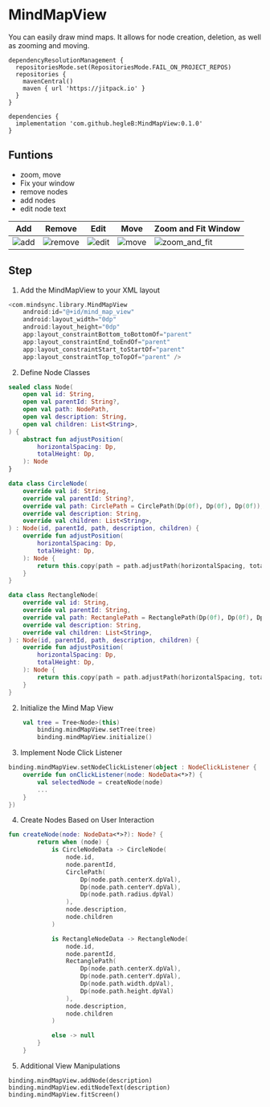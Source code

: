 # MindMapView

You can easily draw mind maps. It allows for node creation, deletion, as well as zooming and moving.

```
dependencyResolutionManagement {
  repositoriesMode.set(RepositoriesMode.FAIL_ON_PROJECT_REPOS)
  repositories {
    mavenCentral()
    maven { url 'https://jitpack.io' }
  }
}
```

```
dependencies {
  implementation 'com.github.hegleB:MindMapView:0.1.0'
}
```

## Funtions
- zoom, move
- Fix your window
- remove nodes
- add nodes
- edit node text

|Add|Remove|Edit|Move|Zoom and Fit Window|
|---|---|---|---|---|
|![add](https://github.com/hegleB/MindMapView/assets/39490416/e8bf4cc8-253a-4a7b-9270-9048959cb2f2)|![remove](https://github.com/hegleB/MindMapView/assets/39490416/83283bdc-f704-4f89-8af4-27c2d5c8a771)|![edit](https://github.com/hegleB/MindMapView/assets/39490416/da752563-a85d-440a-948a-4e625fedfed1)|![move](https://github.com/hegleB/MindMapView/assets/39490416/5e226f2e-2420-4356-8473-7f9be5af2471)|![zoom_and_fit](https://github.com/hegleB/MindMapView/assets/39490416/1241982a-b7b9-499c-8b6b-37141bfa61d0)|

## Step
1. Add the MindMapView to your XML layout
```kotlin
<com.mindsync.library.MindMapView
    android:id="@+id/mind_map_view"
    android:layout_width="0dp"
    android:layout_height="0dp"
    app:layout_constraintBottom_toBottomOf="parent"
    app:layout_constraintEnd_toEndOf="parent"
    app:layout_constraintStart_toStartOf="parent"
    app:layout_constraintTop_toTopOf="parent" />
```

2. Define Node Classes
```kotlin
sealed class Node(
    open val id: String,
    open val parentId: String?,
    open val path: NodePath,
    open val description: String,
    open val children: List<String>,
) {
    abstract fun adjustPosition(
        horizontalSpacing: Dp,
        totalHeight: Dp,
    ): Node
}

data class CircleNode(
    override val id: String,
    override val parentId: String?,
    override val path: CirclePath = CirclePath(Dp(0f), Dp(0f), Dp(0f)),
    override val description: String,
    override val children: List<String>,
) : Node(id, parentId, path, description, children) {
    override fun adjustPosition(
        horizontalSpacing: Dp,
        totalHeight: Dp,
    ): Node {
        return this.copy(path = path.adjustPath(horizontalSpacing, totalHeight))
    }
}

data class RectangleNode(
    override val id: String,
    override val parentId: String,
    override val path: RectanglePath = RectanglePath(Dp(0f), Dp(0f), Dp(0f), Dp(0f)),
    override val description: String,
    override val children: List<String>,
) : Node(id, parentId, path, description, children) {
    override fun adjustPosition(
        horizontalSpacing: Dp,
        totalHeight: Dp,
    ): Node {
        return this.copy(path = path.adjustPath(horizontalSpacing, totalHeight))
    }
}
```

2. Initialize the Mind Map View
```kotlin
    val tree = Tree<Node>(this)
        binding.mindMapView.setTree(tree)
        binding.mindMapView.initialize()
```

3. Implement Node Click Listener
```kotlin
binding.mindMapView.setNodeClickListener(object : NodeClickListener {
    override fun onClickListener(node: NodeData<*>?) {
        val selectedNode = createNode(node)
        ...
    }
})
```

4. Create Nodes Based on User Interaction
```kotlin
fun createNode(node: NodeData<*>?): Node? {
        return when (node) {
            is CircleNodeData -> CircleNode(
                node.id,
                node.parentId,
                CirclePath(
                    Dp(node.path.centerX.dpVal),
                    Dp(node.path.centerY.dpVal),
                    Dp(node.path.radius.dpVal)
                ),
                node.description,
                node.children
            )

            is RectangleNodeData -> RectangleNode(
                node.id,
                node.parentId,
                RectanglePath(
                    Dp(node.path.centerX.dpVal),
                    Dp(node.path.centerY.dpVal),
                    Dp(node.path.width.dpVal),
                    Dp(node.path.height.dpVal)
                ),
                node.description,
                node.children
            )

            else -> null
        }
    }
```

5. Additional View Manipulations
```
binding.mindMapView.addNode(description)
binding.mindMapView.editNodeText(description)
binding.mindMapView.fitScreen()
```
